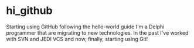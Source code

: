 # hi_github
Starting using GitHub following the hello-world guide
I'm a Delphi programmer that are migrating to new technologies. In the past I've worked with SVN and JEDI VCS and now, finally, starting using Git!
